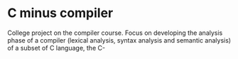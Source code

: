 # C minus compiler

College project on the compiler course. Focus on developing the
analysis phase of a compiler (lexical analysis, syntax analysis and
semantic analysis) of a subset of C language, the C-

